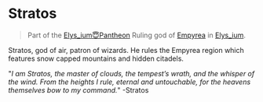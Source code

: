 # Stratos

> Part of the [Elys_ium😇Pantheon](Elys_ium😇Pantheon.md)
> Ruling god of [Empyrea](Elys_ium☁️Empyrea.md) in [Elys_ium](🌐Elys_ium.md).

Stratos, god of air, patron of wizards. He rules the Empyrea region which features snow capped mountains and hidden citadels.

"*I am Stratos, the master of clouds, the tempest’s wrath, and the whisper of the wind. From the heights I rule, eternal and untouchable, for the heavens themselves bow to my command.*" -Stratos